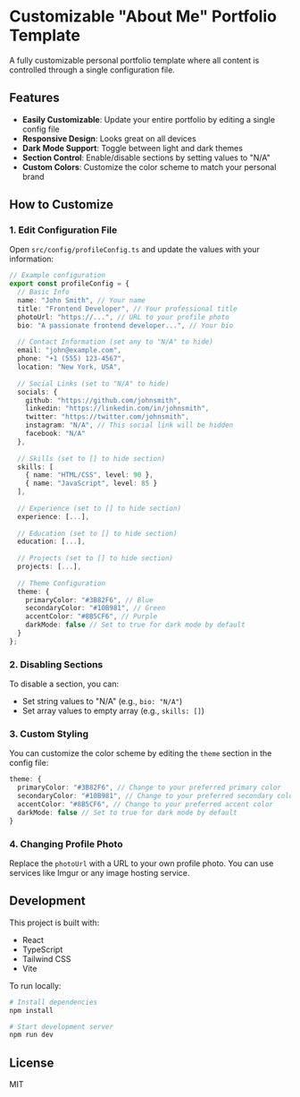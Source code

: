 
# Customizable "About Me" Portfolio Template

A fully customizable personal portfolio template where all content is controlled through a single configuration file.

## Features

- **Easily Customizable**: Update your entire portfolio by editing a single config file
- **Responsive Design**: Looks great on all devices
- **Dark Mode Support**: Toggle between light and dark themes
- **Section Control**: Enable/disable sections by setting values to "N/A"
- **Custom Colors**: Customize the color scheme to match your personal brand

## How to Customize

### 1. Edit Configuration File

Open `src/config/profileConfig.ts` and update the values with your information:

```typescript
// Example configuration
export const profileConfig = {
  // Basic Info
  name: "John Smith", // Your name
  title: "Frontend Developer", // Your professional title
  photoUrl: "https://...", // URL to your profile photo
  bio: "A passionate frontend developer...", // Your bio
  
  // Contact Information (set any to "N/A" to hide)
  email: "john@example.com",
  phone: "+1 (555) 123-4567", 
  location: "New York, USA",
  
  // Social Links (set to "N/A" to hide)
  socials: {
    github: "https://github.com/johnsmith",
    linkedin: "https://linkedin.com/in/johnsmith",
    twitter: "https://twitter.com/johnsmith",
    instagram: "N/A", // This social link will be hidden
    facebook: "N/A"
  },
  
  // Skills (set to [] to hide section)
  skills: [
    { name: "HTML/CSS", level: 90 },
    { name: "JavaScript", level: 85 }
  ],
  
  // Experience (set to [] to hide section)
  experience: [...],
  
  // Education (set to [] to hide section)
  education: [...],
  
  // Projects (set to [] to hide section)
  projects: [...],
  
  // Theme Configuration
  theme: {
    primaryColor: "#3B82F6", // Blue
    secondaryColor: "#10B981", // Green
    accentColor: "#8B5CF6", // Purple
    darkMode: false // Set to true for dark mode by default
  }
};
```

### 2. Disabling Sections

To disable a section, you can:

- Set string values to "N/A" (e.g., `bio: "N/A"`)
- Set array values to empty array (e.g., `skills: []`)

### 3. Custom Styling

You can customize the color scheme by editing the `theme` section in the config file:

```typescript
theme: {
  primaryColor: "#3B82F6", // Change to your preferred primary color
  secondaryColor: "#10B981", // Change to your preferred secondary color
  accentColor: "#8B5CF6", // Change to your preferred accent color
  darkMode: false // Set to true for dark mode by default
}
```

### 4. Changing Profile Photo

Replace the `photoUrl` with a URL to your own profile photo. You can use services like Imgur or any image hosting service.

## Development

This project is built with:
- React
- TypeScript
- Tailwind CSS
- Vite

To run locally:

```bash
# Install dependencies
npm install

# Start development server
npm run dev
```

## License

MIT
